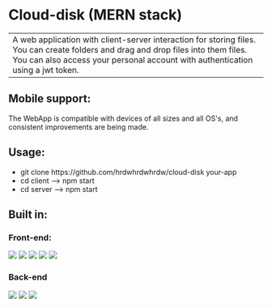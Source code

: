 # Cloud-disk (MERN stack)
<div>
  <table>
<tr>
<td>
A web application with client-server interaction for storing files. You can create folders and drag and drop files into them files. You can also access your personal account with authentication using a jwt token.</td>
</tr>
</table
</div>
  
 
 ## Mobile support:
  
The WebApp is compatible with devices of all sizes and all OS's, and consistent improvements are being made.

## Usage:
<ul>
  <li> git clone https://github.com/hrdwhrdwhrdw/cloud-disk your-app</li>
  <li> cd client --> npm start </li>
  <li>cd server --> npm start </li>
 </ul>

 ## Built in:

  ### Front-end:
<div><img src="https://img.shields.io/badge/typescript%20-%23007ACC.svg?&style=for-the-badge&logo=typescript&logoColor=white"/>
<img src="https://img.shields.io/badge/react%20-%2320232a.svg?&style=for-the-badge&logo=react&logoColor=%2361DAFB"/>
<img src="https://img.shields.io/badge/redux%20-%23593d88.svg?&style=for-the-badge&logo=redux&logoColor=white"/>
<img src="https://img.shields.io/badge/SASS%20-hotpink.svg?&style=for-the-badge&logo=SASS&logoColor=white"/>
<img src="https://img.shields.io/badge/redux_toolkit%20-%23593d88.svg?&style=for-the-badge&logo=redux&logoColor=white"/>
  </div>
  
### Back-end 
<div>
  <img src="https://img.shields.io/badge/node.js%20-%2343853D.svg?&style=for-the-badge&logo=node.js&logoColor=white"/>
  <img src="https://img.shields.io/badge/express.js%20-%23404d59.svg?&style=for-the-badge"/>
  <img src="https://img.shields.io/badge/MongoDB-%234ea94b.svg?style=for-the-badge&logo=mongodb&logoColor=white"/>
</div>
